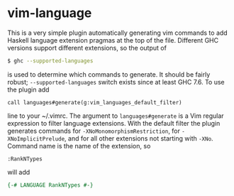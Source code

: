 # vim-language

This is a very simple plugin automatically generating vim commands to add
Haskell language extension pragmas at the top of the file. Different GHC versions support different
extensions, so the output of

```sh
$ ghc --supported-languages
```

is used to determine which commands to generate. It should be fairly robust; `--supported-languages`
switch exists since at least GHC 7.6. To use the plugin add

```vim
call languages#generate(g:vim_languages_default_filter)
```

line to your ~/.vimrc. The argument to `languages#generate` is a Vim regular expression to filter
language extensions. With the default filter the plugin generates commands for
`-XNoMonomorphismRestriction`, for `-XNoImplicitPrelude`, and for all other extensions
not starting with `-XNo`. Command name is the name of the extension, so

```vim
:RankNTypes
```

will add

```haskell
{-# LANGUAGE RankNTypes #-}
```
